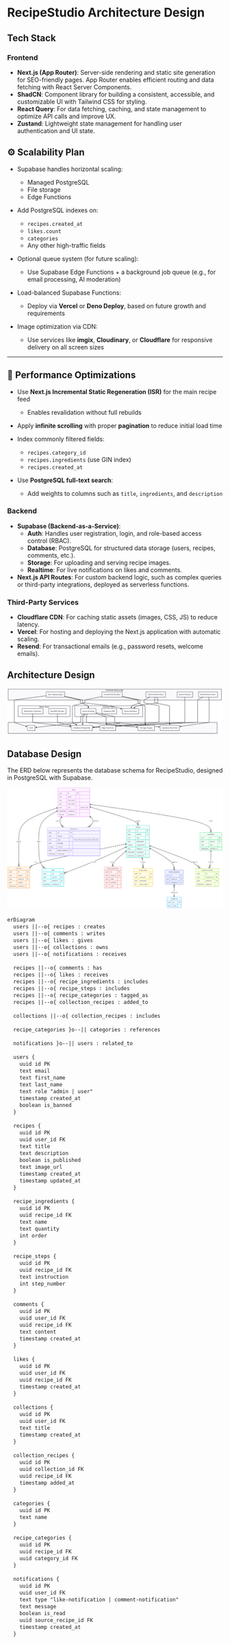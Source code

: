 # RecipeStudio Architecture Design

## Tech Stack

### Frontend
- **Next.js (App Router)**: Server-side rendering and static site generation for SEO-friendly pages. App Router enables efficient routing and data fetching with React Server Components.
- **ShadCN**: Component library for building a consistent, accessible, and customizable UI with Tailwind CSS for styling.
- **React Query**: For data fetching, caching, and state management to optimize API calls and improve UX.
- **Zustand**: Lightweight state management for handling user authentication and UI state.

## ⚙️ Scalability Plan

- Supabase handles horizontal scaling:
  - Managed PostgreSQL
  - File storage
  - Edge Functions

- Add PostgreSQL indexes on:
  - `recipes.created_at`
  - `likes.count`
  - `categories`
  - Any other high-traffic fields

- Optional queue system (for future scaling):
  - Use Supabase Edge Functions + a background job queue (e.g., for email processing, AI moderation)

- Load-balanced Supabase Functions:
  - Deploy via **Vercel** or **Deno Deploy**, based on future growth and requirements

- Image optimization via CDN:
  - Use services like **imgix**, **Cloudinary**, or **Cloudflare** for responsive delivery on all screen sizes

---

## 🚀 Performance Optimizations

- Use **Next.js Incremental Static Regeneration (ISR)** for the main recipe feed
  - Enables revalidation without full rebuilds

- Apply **infinite scrolling** with proper **pagination** to reduce initial load time

- Index commonly filtered fields:
  - `recipes.category_id`
  - `recipes.ingredients` (use GIN index)
  - `recipes.created_at`

- Use **PostgreSQL full-text search**:
  - Add weights to columns such as `title`, `ingredients`, and `description`


### Backend
- **Supabase (Backend-as-a-Service)**:
  - **Auth**: Handles user registration, login, and role-based access control (RBAC).
  - **Database**: PostgreSQL for structured data storage (users, recipes, comments, etc.).
  - **Storage**: For uploading and serving recipe images.
  - **Realtime**: For live notifications on likes and comments.
- **Next.js API Routes**: For custom backend logic, such as complex queries or third-party integrations, deployed as serverless functions.

### Third-Party Services
- **Cloudflare CDN**: For caching static assets (images, CSS, JS) to reduce latency.
- **Vercel**: For hosting and deploying the Next.js application with automatic scaling.
- **Resend**: For transactional emails (e.g., password resets, welcome emails).

## Architecture Design
![Architecture Design](./architecture-design-recipe.png "a title")

## Database Design
The ERD below represents the database schema for RecipeStudio, designed in PostgreSQL with Supabase.

![Architecture Design](./ERD-recipe.png "a title")

<xaiArtifact artifact_id="99d81231-d134-45cd-b763-bc95f8ea15a6" artifact_version_id="f4b711f5-6890-47ae-b590-7ad49c0b0762" title="recipestudio_erd.mmd" contentType="text/mermaid">


```mermaid
erDiagram
  users ||--o{ recipes : creates
  users ||--o{ comments : writes
  users ||--o{ likes : gives
  users ||--o{ collections : owns
  users ||--o{ notifications : receives

  recipes ||--o{ comments : has
  recipes ||--o{ likes : receives
  recipes ||--o{ recipe_ingredients : includes
  recipes ||--o{ recipe_steps : includes
  recipes ||--o{ recipe_categories : tagged_as
  recipes ||--o{ collection_recipes : added_to

  collections ||--o{ collection_recipes : includes

  recipe_categories }o--|| categories : references

  notifications }o--|| users : related_to

  users {
    uuid id PK
    text email
    text first_name
    text last_name
    text role "admin | user"
    timestamp created_at
    boolean is_banned
  }

  recipes {
    uuid id PK
    uuid user_id FK
    text title
    text description
    boolean is_published
    text image_url
    timestamp created_at
    timestamp updated_at
  }

  recipe_ingredients {
    uuid id PK
    uuid recipe_id FK
    text name
    text quantity
    int order
  }

  recipe_steps {
    uuid id PK
    uuid recipe_id FK
    text instruction
    int step_number
  }

  comments {
    uuid id PK
    uuid user_id FK
    uuid recipe_id FK
    text content
    timestamp created_at
  }

  likes {
    uuid id PK
    uuid user_id FK
    uuid recipe_id FK
    timestamp created_at
  }

  collections {
    uuid id PK
    uuid user_id FK
    text title
    timestamp created_at
  }

  collection_recipes {
    uuid id PK
    uuid collection_id FK
    uuid recipe_id FK
    timestamp added_at
  }

  categories {
    uuid id PK
    text name
  }

  recipe_categories {
    uuid id PK
    uuid recipe_id FK
    uuid category_id FK
  }

  notifications {
    uuid id PK
    uuid user_id FK
    text type "like-notification | comment-notification"
    text message
    boolean is_read
    uuid source_recipe_id FK
    timestamp created_at
  }


